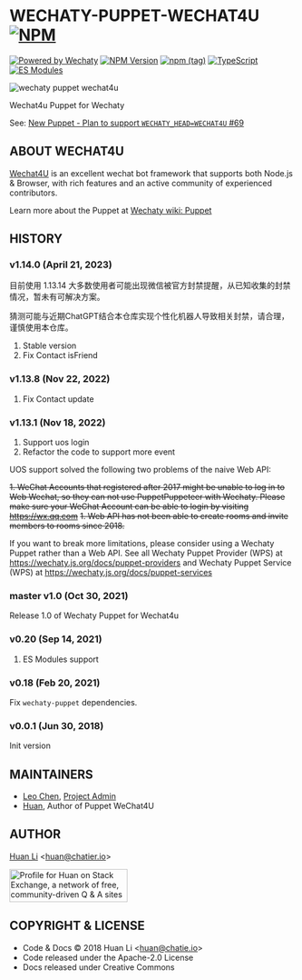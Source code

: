 # WECHATY-PUPPET-WECHAT4U [![NPM](https://github.com/wechaty/wechaty-puppet-wechat4u/actions/workflows/npm.yml/badge.svg)](https://github.com/wechaty/wechaty-puppet-wechat4u/actions/workflows/npm.yml)

[![Powered by Wechaty](https://img.shields.io/badge/Powered%20By-Wechaty-blue.svg)](https://github.com/chatie/wechaty)
[![NPM Version](https://badge.fury.io/js/wechaty-puppet-wechat4u.svg)](https://badge.fury.io/js/wechaty-puppet-wechat4u)
[![npm (tag)](https://img.shields.io/npm/v/wechaty-puppet-wechat4u/next.svg)](https://www.npmjs.com/package/wechaty-puppet-wechat4u?activeTab=versions)
[![TypeScript](https://img.shields.io/badge/%3C%2F%3E-TypeScript-blue.svg)](https://www.typescriptlang.org/)
[![ES Modules](https://img.shields.io/badge/ES-Modules-brightgreen)](https://github.com/Chatie/tsconfig/issues/16)

![wechaty puppet wechat4u](https://wechaty.github.io/puppet-wechat4u/images/wechat4u-logo.png)

Wechat4u Puppet for Wechaty

See: [New Puppet - Plan to support `WECHATY_HEAD=WECHAT4U` #69](https://github.com/Chatie/wechaty/issues/69)

## ABOUT WECHAT4U

[Wechat4U](https://github.com/nodeWechat/wechat4u) is an excellent wechat bot framework that supports both Node.js & Browser, with rich features and an active community of experienced contributors.

Learn more about the Puppet at [Wechaty wiki: Puppet](https://github.com/Chatie/wechaty/wiki/Puppet)

## HISTORY

### v1.14.0 (April 21, 2023)

目前使用 1.13.14 大多数使用者可能出现微信被官方封禁提醒，从已知收集的封禁情况，暂未有可解决方案。

猜测可能与近期ChatGPT结合本仓库实现个性化机器人导致相关封禁，请合理，谨慎使用本仓库。

1. Stable version
2. Fix Contact isFriend

### v1.13.8 (Nov 22, 2022)

1. Fix Contact update

### v1.13.1 (Nov 18, 2022)

1. Support uos login
2. Refactor the code to support more event

UOS support solved the following two problems of the naive Web API:

~~1. WeChat Accounts that registered after 2017 might be unable to log in to Web Wechat, so they can not use PuppetPuppeteer with Wechaty. Please make sure your WeChat Account can be able to login by visiting <https://wx.qq.com>~~
~~1. Web API has not been able to create rooms and invite members to rooms since 2018.~~

If you want to break more limitations, please consider using a Wechaty Puppet rather than a Web API. See all Wechaty Puppet Provider (WPS) at <https://wechaty.js.org/docs/puppet-providers> and Wechaty Puppet Service (WPS) at <https://wechaty.js.org/docs/puppet-services>

### master v1.0 (Oct 30, 2021)

Release 1.0 of Wechaty Puppet for Wechat4u

### v0.20 (Sep 14, 2021)

1. ES Modules support

### v0.18 (Feb 20, 2021)

Fix `wechaty-puppet` dependencies.

### v0.0.1 (Jun 30, 2018)

Init version

## MAINTAINERS

- [Leo Chen](https://wechaty.js.org/contributors/leochen-g/), [Project Admin](https://github.com/wechaty/puppet-wechat4u/pull/42#issuecomment-1324436596)
- [Huan](https://wechaty.js.org/contributors/huan/), Author of Puppet WeChat4U

## AUTHOR

[Huan Li](http://linkedin.com/in/huan42) \<huan@chatier.io\>

<!-- markdownlint-disable MD033 -->
<a href="https://stackexchange.com/users/265499">
  <img src="https://stackexchange.com/users/flair/265499.png" width="208" height="58" alt="Profile for Huan on Stack Exchange, a network of free, community-driven Q &amp; A sites" title="Profile for huan on Stack Exchange, a network of free, community-driven Q &amp; A sites">
</a>

## COPYRIGHT & LICENSE

- Code & Docs © 2018 Huan Li \<huan@chatie.io\>
- Code released under the Apache-2.0 License
- Docs released under Creative Commons
